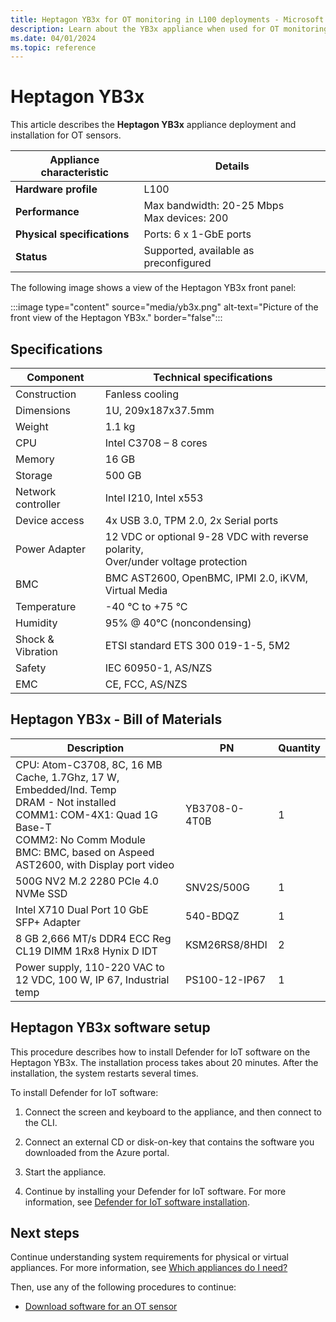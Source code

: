 ```yaml
---
title: Heptagon YB3x for OT monitoring in L100 deployments - Microsoft Defender for IoT
description: Learn about the YB3x appliance when used for OT monitoring with Microsoft Defender for IoT in L100 deployments.
ms.date: 04/01/2024
ms.topic: reference
---
```


# Heptagon YB3x

This article describes the **Heptagon YB3x** appliance deployment and installation for OT sensors.

| Appliance characteristic |Details |
|---------|---------|
|**Hardware profile** | L100 |
|**Performance** | Max bandwidth: 20-25 Mbps <br> Max devices: 200 |
|**Physical specifications** | Ports: 6 x 1-GbE ports|
|**Status** | Supported, available as preconfigured |

The following image shows a view of the Heptagon YB3x front panel:

:::image type="content" source="media/yb3x.png" alt-text="Picture of the front view of the Heptagon YB3x." border="false":::

## Specifications

|Component|Technical specifications|
|----|----|
|Construction |Fanless cooling  |
|Dimensions |1U, 209x187x37.5mm  |
|Weight | 1.1 kg |
|CPU |Intel C3708 – 8 cores  |
|Memory |16 GB |
|Storage |500 GB |
|Network controller |Intel I210, Intel x553  |
|Device access | 4x USB 3.0, TPM 2.0, 2x Serial ports |
|Power Adapter |12 VDC or optional 9-28 VDC with reverse polarity, <br>Over/under voltage protection  |
|BMC |BMC AST2600, OpenBMC, IPMI 2.0, iKVM, Virtual Media  |
|Temperature |-40 °C to +75 °C |
|Humidity |95% @ 40°C (noncondensing)  |
|Shock & Vibration  | ETSI standard ETS 300 019-1-5, 5M2 |
|Safety |IEC 60950-1, AS/NZS  |
|EMC |CE, FCC, AS/NZS |

## Heptagon YB3x - Bill of Materials

|Description| PN|Quantity|
|--------------|--------------|---------|
|CPU: Atom-C3708, 8C, 16 MB Cache, 1.7Ghz, 17 W, Embedded/Ind. Temp <br> DRAM - Not installed <br> COMM1: COM-4X1: Quad 1G Base-T <br> COMM2: No Comm Module <br> BMC: BMC, based on Aspeed AST2600, with Display port video  |YB3708-0-4T0B |1|
|500G NV2 M.2 2280 PCIe 4.0 NVMe SSD  |SNV2S/500G |1 |
|Intel X710 Dual Port 10 GbE SFP+ Adapter | 540-BDQZ |1|
|8 GB 2,666 MT/s DDR4 ECC Reg CL19 DIMM 1Rx8 Hynix D IDT  | KSM26RS8/8HDI  | 2|
|Power supply, 110-220 VAC to 12 VDC, 100 W, IP 67, Industrial temp   | PS100-12-IP67  | 1 |

## Heptagon YB3x software setup

This procedure describes how to install Defender for IoT software on the Heptagon YB3x. The installation process takes about 20 minutes. After the installation, the system restarts several times.

To install Defender for IoT software:

1. Connect the screen and keyboard to the appliance, and then connect to the CLI.

1. Connect an external CD or disk-on-key that contains the software you downloaded from the Azure portal.

1. Start the appliance.

1. Continue by installing your Defender for IoT software. For more information, see [Defender for IoT software installation](../ot-deploy/install-software-ot-sensor.md#install-defender-or-iot-software-on-ot-sensors).

## Next steps

Continue understanding system requirements for physical or virtual appliances. For more information, see [Which appliances do I need?](../ot-appliance-sizing.md)

Then, use any of the following procedures to continue:

- [Download software for an OT sensor](../ot-deploy/install-software-ot-sensor.md#download-software-files-from-the-azure-portal)
